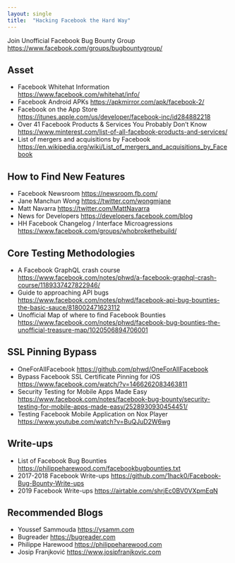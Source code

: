 ```yaml
---
layout: single
title:  "Hacking Facebook the Hard Way"
---
```


Join Unofficial Facebook Bug Bounty Group
<https://www.facebook.com/groups/bugbountygroup/>

## Asset
* Facebook Whitehat Information <https://www.facebook.com/whitehat/info/>
* Facebook Android APKs <https://apkmirror.com/apk/facebook-2/>
* Facebook on the App Store <https://itunes.apple.com/us/developer/facebook-inc/id284882218>
* Over 41 Facebook Products & Services You Probably Don’t Know <https://www.minterest.com/list-of-all-facebook-products-and-services/>
* List of mergers and acquisitions by Facebook <https://en.wikipedia.org/wiki/List_of_mergers_and_acquisitions_by_Facebook>

## How to Find New Features
* Facebook Newsroom <https://newsroom.fb.com/>
* Jane Manchun Wong <https://twitter.com/wongmjane>
* Matt Navarra <https://twitter.com/MattNavarra>
* News for Developers <https://developers.facebook.com/blog>
* HH Facebook Changelog / Interface Microagressions <https://www.facebook.com/groups/whobrokethebuild/>

## Core Testing Methodologies
* A Facebook GraphQL crash course <https://www.facebook.com/notes/phwd/a-facebook-graphql-crash-course/1189337427822946/>
* Guide to approaching API bugs  <https://www.facebook.com/notes/phwd/facebook-api-bug-bounties-the-basic-sauce/818002471623112>
* Unofficial Map of where to find Facebook Bounties <https://www.facebook.com/notes/phwd/facebook-bug-bounties-the-unofficial-treasure-map/1020506894706001>

## SSL Pinning Bypass
* OneForAllFacebook <https://github.com/phwd/OneForAllFacebook>
* Bypass Facebook SSL Certificate Pinning for iOS <https://www.facebook.com/watch/?v=1466262083463811>
* Security Testing for Mobile Apps Made Easy <https://www.facebook.com/notes/facebook-bug-bounty/security-testing-for-mobile-apps-made-easy/2528930930454451/>
* Testing Facebook Mobile Application on Nox Player <https://www.youtube.com/watch?v=BuQJuD2W6wg>

## Write-ups
* List of Facebook Bug Bounties <https://philippeharewood.com/facebookbugbounties.txt>
* 2017-2018 Facebook Write-ups <https://github.com/1hack0/Facebook-Bug-Bounty-Write-ups>
* 2019 Facebook Write-ups <https://airtable.com/shrjEc0BV0VXpmEqN>

## Recommended Blogs
* Youssef Sammouda <https://ysamm.com>
* Bugreader <https://bugreader.com>
* Philippe Harewood <https://philippeharewood.com>
* Josip Franjković <https://www.josipfranjkovic.com>
